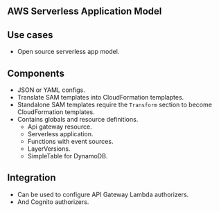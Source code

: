 ## AWS Serverless Application Model

## Use cases

- Open source serverless app model.

## Components

- JSON or YAML configs.
- Translate SAM templates into CloudFormation templaptes.
- Standalone SAM templates require the `Transform` section to become CloudFormation templates.
- Contains globals and resource definitions.
  - Api gateway resource.
  - Serverless application.
  - Functions with event sources.
  - LayerVersions.
  - SimpleTable for DynamoDB.

## Integration

- Can be used to configure API Gateway Lambda authorizers.
- And Cognito authorizers.
